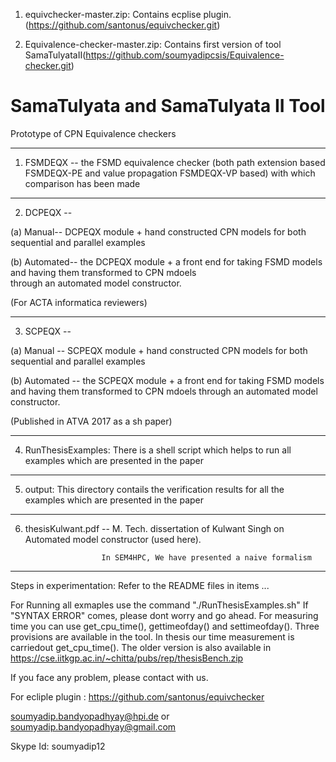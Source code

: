 

1. equivchecker-master.zip: Contains ecplise plugin.(https://github.com/santonus/equivchecker.git)

2. Equivalence-checker-master.zip: Contains first version of tool SamaTulyataII(https://github.com/soumyadipcsis/Equivalence-checker.git)


# SamaTulyata and SamaTulyata II Tool

Prototype of CPN Equivalence checkers

*********************************************************************************************************************************

1. FSMDEQX -- the FSMD equivalence checker (both path extension based FSMDEQX-PE and value propagation FSMDEQX-VP based) 
   with which comparison has been made



***********************************************************************************************************************************

2. DCPEQX -- 

(a) Manual-- DCPEQX module + hand constructed CPN models for both sequential and parallel examples 
   
(b) Automated-- the DCPEQX module + a front end for taking FSMD models and having them transformed to CPN mdoels     
   through an automated model constructor.


(For ACTA informatica reviewers)


************************************************************************************************************************************

3. SCPEQX -- 

(a) Manual -- SCPEQX module + hand constructed CPN models for both sequential and parallel examples 
   
(b) Automated -- the SCPEQX module + a front end for taking FSMD models and having them transformed to CPN mdoels 
   through an automated model constructor.

(Published in ATVA 2017 as a sh paper)

************************************************************************************************************************************
4. RunThesisExamples: There is a shell script which helps to run all examples which are presented in the paper

************************************************************************************************************************************

5. output: This directory contails the verification results for all the examples which are presented in the paper

************************************************************************************************************************************

6. thesisKulwant.pdf -- M. Tech. dissertation of Kulwant Singh on Automated model constructor (used here).

                        In SEM4HPC, We have presented a naive formalism


************************************************************************************************************************************

Steps in experimentation: Refer to the README files in items ...

For Running all exmaples use the command "./RunThesisExamples.sh" 
If "SYNTAX ERROR" comes, please dont worry and go ahead.
For measuring time you can use get_cpu_time(), gettimeofday() and settimeofday().
Three provisions are available in the tool.
In thesis our time measurement is carriedout get_cpu_time().
The older version is also available in 
https://cse.iitkgp.ac.in/~chitta/pubs/rep/thesisBench.zip

If you face any problem, please contact with us. 

For ecliple plugin : https://github.com/santonus/equivchecker

soumyadip.bandyopadhyay@hpi.de or 
soumyadip.bandyopadhyay@gmail.com



Skype Id: soumyadip12
